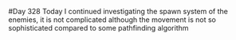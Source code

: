 #Day 328
Today I continued investigating the spawn system of the enemies, it is not complicated although the movement is not so sophisticated compared to some pathfinding algorithm